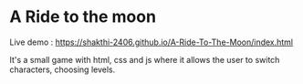 # A Ride to the moon

Live demo : https://shakthi-2406.github.io/A-Ride-To-The-Moon/index.html

It's a small game with html, css and js where it allows the user to switch characters, choosing levels.


